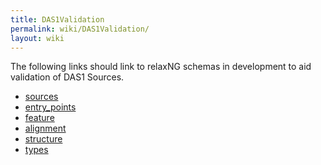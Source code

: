 ```yaml
---
title: DAS1Validation
permalink: wiki/DAS1Validation/
layout: wiki
---
```


The following links should link to relaxNG schemas in development to aid
validation of DAS1 Sources.

-   [sources](http://www.dasregistry.org/sources.rng)
-   [entry\_points](http://www.dasregistry.org/entry_points.rng)
-   [feature](http://www.dasregistry.org/feature.rng)
-   [alignment](http://www.dasregistry.org/alignment.rng)
-   [structure](http://www.dasregistry.org/structure.rng)
-   [types](http://www.dasregistry.org/sources.rng)

